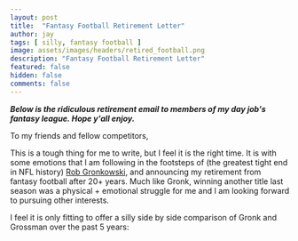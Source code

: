 ```yaml
---
layout: post
title:  "Fantasy Football Retirement Letter"
author: jay
tags: [ silly, fantasy football ] 
image: assets/images/headers/retired_football.png
description: "Fantasy Football Retirement Letter"
featured: false
hidden: false
comments: false
---
```


<p><strong><em>Below is the ridiculous retirement email to members of my day job's fantasy league. Hope y'all enjoy.</em></strong></p>
<p>To my friends and fellow competitors,</p>
<p>This is a tough thing for me to write, but I feel it is the right time. It is with some emotions that I am following in the footsteps of (the greatest tight end in NFL history) <a href="https://www.pro-football-reference.com/players/G/GronRo00.htm" target="_blank">Rob Gronkowski</a>, and announcing my retirement from fantasy football after 20+ years. Much like Gronk, winning another title last season was a physical + emotional struggle for me and I am looking forward to pursuing other interests.&nbsp;</p>
<p>I feel it is only fitting to offer a silly side by side comparison of Gronk and Grossman over the past 5 years:</p>


<p><img src="{{ site.baseurl }}/assets/images/grossman_vs_gronk.png" alt="" /></p>